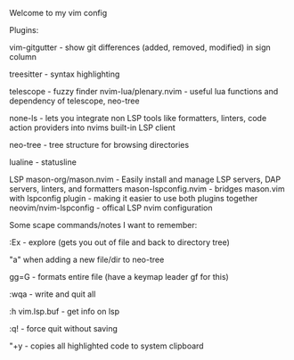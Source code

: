 Welcome to my vim config

Plugins:

vim-gitgutter - show git differences (added, removed, modified) in sign column

treesitter - syntax highlighting

telescope - fuzzy finder
nvim-lua/plenary.nvim - useful lua functions and dependency of telescope, neo-tree

none-ls - lets you integrate non LSP tools like formatters, linters, code action providers into nvims built-in LSP client

neo-tree - tree structure for browsing directories

lualine - statusline

LSP
mason-org/mason.nvim - Easily install and manage LSP servers, DAP servers, linters, and formatters
mason-lspconfig.nvim - bridges mason.vim with lspconfig plugin - making it easier to use both plugins together 
neovim/nvim-lspconfig - offical LSP nvim configuration


Some scape commands/notes I want to remember:

:Ex - explore (gets you out of file and back to directory tree)

"a" when adding a new file/dir to neo-tree

gg=G - formats entire file (have a keymap leader gf for this)

:wqa - write and quit all

:h vim.lsp.buf - get info on lsp

:q! - force quit without saving

"+y - copies all highlighted code to system clipboard
